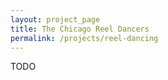 ```yaml
---
layout: project_page
title: The Chicago Reel Dancers
permalink: /projects/reel-dancing
---
```


TODO
